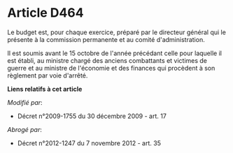 # Article D464

Le budget est, pour chaque exercice, préparé par le directeur général qui le présente à la commission permanente et au comité
d'administration. 

Il est soumis avant le 15 octobre de l'année précédant celle pour laquelle il est établi, au       ministre chargé des
anciens combattants et victimes de guerre et au ministre de l'économie et des finances qui procèdent à son règlement par voie
d'arrêté.

**Liens relatifs à cet article**

_Modifié par_:

  - Décret n°2009-1755 du 30 décembre 2009 - art. 17

_Abrogé par_:

  - Décret n°2012-1247 du 7 novembre 2012 - art. 35
